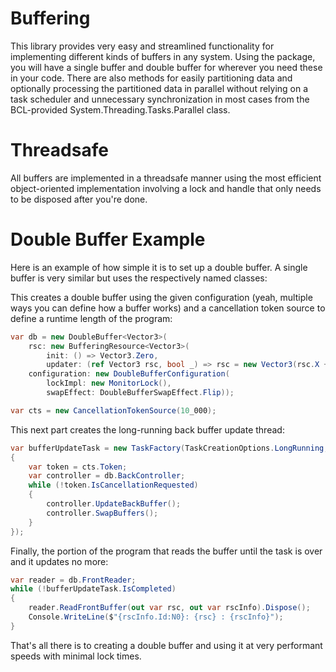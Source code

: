 # Buffering
This library provides very easy and streamlined functionality for implementing different kinds of buffers in any system.
Using the package, you will have a single buffer and double buffer for wherever you need these in your code. There are
also methods for easily partitioning data and optionally processing the partitioned data in parallel without relying
on a task scheduler and unnecessary synchronization in most cases from the BCL-provided
System.Threading.Tasks.Parallel class.

# Threadsafe
All buffers are implemented in a threadsafe manner using the most efficient object-oriented implementation involving a lock and handle that only needs to be disposed after you're done.

# Double Buffer Example
Here is an example of how simple it is to set up a double buffer. A single buffer is very similar but uses the respectively named classes:

This creates a double buffer using the given configuration (yeah, multiple ways you can define how a buffer works) and a cancellation token source to define a runtime length of the program:
```cs
var db = new DoubleBuffer<Vector3>(
    rsc: new BufferingResource<Vector3>(
        init: () => Vector3.Zero,
        updater: (ref Vector3 rsc, bool _) => rsc = new Vector3(rsc.X + 1F)),
    configuration: new DoubleBufferConfiguration(
        lockImpl: new MonitorLock(),
        swapEffect: DoubleBufferSwapEffect.Flip));

var cts = new CancellationTokenSource(10_000);
```

This next part creates the long-running back buffer update thread:
```cs
var bufferUpdateTask = new TaskFactory(TaskCreationOptions.LongRunning, 0).StartNew(() =>
{
    var token = cts.Token;
    var controller = db.BackController;
    while (!token.IsCancellationRequested)
    {
        controller.UpdateBackBuffer();
        controller.SwapBuffers();
    }
});
```

Finally, the portion of the program that reads the buffer until the task is over and it updates no more:
```cs
var reader = db.FrontReader;
while (!bufferUpdateTask.IsCompleted)
{
    reader.ReadFrontBuffer(out var rsc, out var rscInfo).Dispose();
    Console.WriteLine($"{rscInfo.Id:N0}: {rsc} : {rscInfo}");
}
```

That's all there is to creating a double buffer and using it at very performant speeds with minimal lock times.

